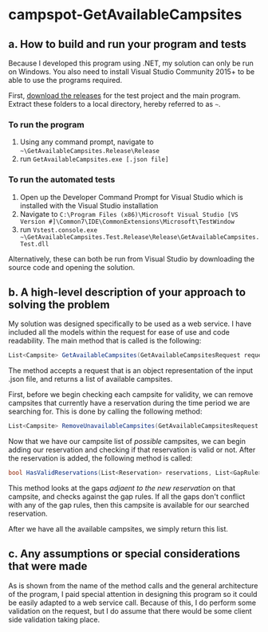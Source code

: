 # campspot-GetAvailableCampsites

## a. How to build and run your program and tests
Because I developed this program using .NET, my solution can only be run on Windows. You also need to install Visual Studio Community 2015+ to be able to use the programs required.

First, [download the releases](https://github.com/logeyG/campspot-GetAvailableCampsites/releases/tag/1.0) for the test project and the main program. Extract these folders to a local directory, hereby referred to as `~`.

### To run the program
1. Using any command prompt, navigate to `~\GetAvailableCampsites.Release\Release`
2. run `GetAvailableCampsites.exe [.json file]`

### To run the automated tests
1. Open up the Developer Command Prompt for Visual Studio which is installed with the Visual Studio installation
2. Navigate to `C:\Program Files (x86)\Microsoft Visual Studio [VS Version #]\Common7\IDE\CommonExtensions\Microsoft\TestWindow`
3. run `Vstest.console.exe ~\GetAvailableCampsites.Test.Release\Release\GetAvailableCampsites.Test.dll`

Alternatively, these can both be run from Visual Studio by downloading the source code and opening the solution.

## b. A high-level description of your approach to solving the problem
My solution was designed specifically to be used as a web service. I have included all the models within the request for ease of use and code readability. The main method that is called is the following:
```C#
List<Campsite> GetAvailableCampsites(GetAvailableCampsitesRequest request)
```

The method accepts a request that is an object representation of the input .json file, and returns a list of available campsites.

First, before we begin checking each campsite for validity, we can remove campsites that currently have a reservation during the time period we are searching for. This is done by calling the following method:
```c#
List<Campsite> RemoveUnavailableCampsites(GetAvailableCampsitesRequest request)
```

Now that we have our campsite list of *possible* campsites, we can begin adding our reservation and checking if that reservation is valid or not. After the reservation is added, the following method is called:
```c#
bool HasValidReservations(List<Reservation> reservations, List<GapRule> gapRules)
```
This method looks at the gaps *adjaent to the new reservation* on that campsite, and checks against the gap rules. If all the gaps don't conflict with any of the gap rules, then this campsite is available for our searched reservation.

After we have all the available campsites, we simply return this list.

## c. Any assumptions or special considerations that were made
As is shown from the name of the method calls and the general architecture of the program, I paid special attention in designing this program so it could be easily adapted to a web service call. Because of this, I do perform some validation on the request, but I do assume that there would be some client side validation taking place.

